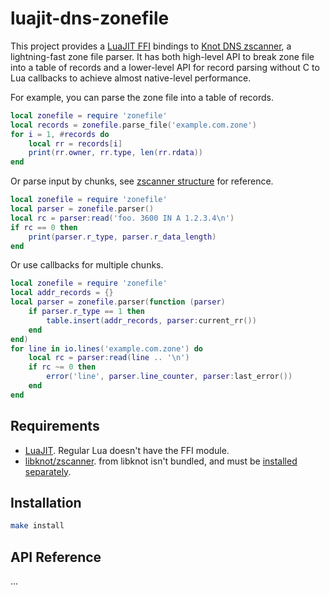 luajit-dns-zonefile
===================

This project provides a [LuaJIT FFI] bindings to [Knot DNS zscanner][zscanner],
a lightning-fast zone file parser. It has both high-level API to break zone file
into a table of records and a lower-level API for record parsing without C to Lua callbacks
to achieve almost native-level performance.

For example, you can parse the zone file into a table of records.

```lua
local zonefile = require 'zonefile'
local records = zonefile.parse_file('example.com.zone')
for i = 1, #records do
	local rr = records[i]
	print(rr.owner, rr.type, len(rr.rdata))
end
```

Or parse input by chunks, see [zscanner structure][zscanner-api] for reference.

```lua
local zonefile = require 'zonefile'
local parser = zonefile.parser()
local rc = parser:read('foo. 3600 IN A 1.2.3.4\n')
if rc == 0 then
	print(parser.r_type, parser.r_data_length)
end
```

Or use callbacks for multiple chunks.

```lua
local zonefile = require 'zonefile'
local addr_records = {}
local parser = zonefile.parser(function (parser)
	if parser.r_type == 1 then
		table.insert(addr_records, parser:current_rr())
	end
end)
for line in io.lines('example.com.zone') do
	local rc = parser:read(line .. '\n')
	if rc ~= 0 then
		error('line', parser.line_counter, parser:last_error())
	end
end
```

Requirements
------------

- [LuaJIT]. Regular Lua doesn't have the FFI module.
- [libknot/zscanner][zscanner]. from libknot isn't bundled, and must be [installed separately][knot-readme].

Installation
------------

```bash
make install
```

API Reference
-------------

...

[LuaJIT FFI]: http://luajit.org/ext_ffi.html
[LuaJIT]: http://luajit.org
[zscanner]: https://github.com/CZ-NIC/knot/tree/master/src/zscanner
[zscanner-api]: https://github.com/CZ-NIC/knot/blob/master/src/zscanner/scanner.h#L86
[knot-readme]: https://github.com/CZ-NIC/knot/blob/master/README
